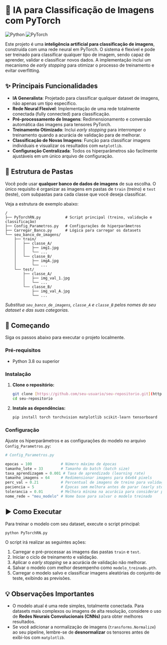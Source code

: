 # 🤖 IA para Classificação de Imagens com PyTorch

![Python](https://img.shields.io/badge/Python-3.8+-blue?style=for-the-badge&logo=python)
![PyTorch](https://img.shields.io/badge/PyTorch-2.0+-ee4c2c?style=for-the-badge&logo=pytorch)

Este projeto é uma **inteligência artificial para classificação de imagens**, construída com uma rede neural em PyTorch. O sistema é flexível e pode ser treinado para classificar qualquer tipo de imagem, sendo capaz de aprender, validar e classificar novos dados. A implementação inclui um mecanismo de *early stopping* para otimizar o processo de treinamento e evitar overfitting.

## ✨ Principais Funcionalidades

- **IA Generalista**: Projetado para classificar qualquer dataset de imagens, não apenas um tipo específico.
- **Rede Neural Flexível**: Implementação de uma rede totalmente conectada (fully connected) para classificação.
- **Pré-processamento de Imagens**: Redimensionamento e conversão automática das imagens para tensores PyTorch.
- **Treinamento Otimizado**: Inclui *early stopping* para interromper o treinamento quando a acurácia de validação para de melhorar.
- **Classificação de Novas Imagens**: Função para classificar imagens individuais e visualizar os resultados com `matplotlib`.
- **Configuração Centralizada**: Todos os hiperparâmetros são facilmente ajustáveis em um único arquivo de configuração.

## 📂 Estrutura de Pastas

Você pode usar **qualquer banco de dados de imagens** de sua escolha. O único requisito é organizar as imagens em pastas de `train` (treino) e `test` (teste), com subpastas para cada classe que você deseja classificar.

Veja a estrutura de exemplo abaixo:

```
/
├── PyTorchRN.py           # Script principal (treino, validação e classificação)
├── Config_Parametros.py   # Configurações de hiperparâmetros
├── Carregar_Banco.py      # Lógica para carregar os datasets
└── seu_banco_de_imagens/
    ├── train/
    │   ├── classe_A/
    │   │   ├── img1.jpg
    │   │   └── ...
    │   └── classe_B/
    │       ├── imgA.jpg
    │       └── ...
    └── test/
        ├── classe_A/
        │   ├── img_val_1.jpg
        │   └── ...
        └── classe_B/
            ├── img_val_A.jpg
            └── ...
```
*Substitua `seu_banco_de_imagens`, `classe_A` e `classe_B` pelos nomes do seu dataset e das suas categorias.*

## 🚀 Começando

Siga os passos abaixo para executar o projeto localmente.

### Pré-requisitos

- Python 3.8 ou superior

### Instalação

1.  **Clone o repositório:**
    ```bash
    git clone [https://github.com/seu-usuario/seu-repositorio.git](https://github.com/seu-usuario/seu-repositorio.git)
    cd seu-repositorio
    ```

2.  **Instale as dependências:**
    ```bash
    pip install torch torchvision matplotlib scikit-learn tensorboard
    ```

### Configuração

Ajuste os hiperparâmetros e as configurações do modelo no arquivo `Config_Parametros.py`:

```python
# Config_Parametros.py

epocas = 100             # Número máximo de épocas
tamanho_lote = 33        # Tamanho do batch (batch size)
taxa_aprendizagem = 0.001 # Taxa de aprendizado (learning rate)
tamanho_imagens = 64     # Redimensionar imagens para 64x64 pixels
perc_val = 0.21          # Percentual de imagens de treino para validação interna
paciencia = 5            # Épocas sem melhora antes de parar (early stopping)
tolerancia = 0.01        # Melhora mínima na acurácia para considerar progresso
nome_rede = "meu_modelo" # Nome base para salvar o modelo treinado
```

## ▶️ Como Executar

Para treinar o modelo com seu dataset, execute o script principal:

```bash
python PyTorchRN.py
```

O script irá realizar as seguintes ações:
1.  Carregar e pré-processar as imagens das pastas `train` e `test`.
2.  Iniciar o ciclo de treinamento e validação.
3.  Aplicar o *early stopping* se a acurácia de validação não melhorar.
4.  Salvar o modelo com melhor desempenho como `modelo_treinado.pth`.
5.  Carregar o modelo salvo e classificar imagens aleatórias do conjunto de teste, exibindo as previsões.

## 💡 Observações Importantes

-   O modelo atual é uma rede simples, totalmente conectada. Para datasets mais complexos ou imagens de alta resolução, considere o uso de **Redes Neurais Convolucionais (CNNs)** para obter melhores resultados.
-   Se você adicionar a normalização de imagens (`transforms.Normalize`) ao seu pipeline, lembre-se de **desnormalizar** os tensores antes de exibi-los com `matplotlib`.
